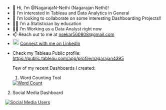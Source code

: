 - 👋 Hi, I’m @NagarajaN-Nethi (Nagarajan Nethi)!
- 👀 I’m interested in Tableau and Data Analytics in General
- 💞️ I’m looking to collaborate on some interesting Dashboarding Projects!!
- 👨‍🎓 I’m a Statistician by education 
- 👨‍🏭 I’m Working as a Data Analyst right now
- 📫 Reach out to me at nsekar560808@gmail.com
- <img src="https://user-images.githubusercontent.com/10369716/123642142-96890200-d840-11eb-88bb-65b524f06b81.png" alt="drawing" width="20"/> [Connect with me on LinkedIn](https://www.linkedin.com/in/nagarajan-nethi/)

<!--- NagarajaN-Nethi/NagarajaN-Nethi is a ✨ special ✨ repository because its `README.md` (this file) appears on your GitHub profile. You can click the Preview link to take a look at your changes. --->
- Check my Tableau Public profile: https://public.tableau.com/app/profile/nagarajan4395

  Few of my recent Dashboards I created:
  1. Word Counting Tool
  
  <html>
  
  <div class='tableauPlaceholder' id='viz1657618296638' style='position: relative'><noscript><a href='#'><img alt='Word Count ' src='https:&#47;&#47;public.tableau.com&#47;static&#47;images&#47;Pl&#47;Placeholder_16575518030380&#47;WordCount&#47;1_rss.png' style='border: none' /></a></noscript><object class='tableauViz'  style='display:none;'><param name='host_url' value='https%3A%2F%2Fpublic.tableau.com%2F' /> <param name='embed_code_version' value='3' /> <param name='site_root' value='' /><param name='name' value='Placeholder_16575518030380&#47;WordCount' /><param name='tabs' value='no' /><param name='toolbar' value='yes' /><param name='static_image' value='https:&#47;&#47;public.tableau.com&#47;static&#47;images&#47;Pl&#47;Placeholder_16575518030380&#47;WordCount&#47;1.png' /> <param name='animate_transition' value='yes' /><param name='display_static_image' value='yes' /><param name='display_spinner' value='yes' /><param name='display_overlay' value='yes' /><param name='display_count' value='yes' /><param name='language' value='en-US' /></object></div>                <script type='text/javascript'>                    var divElement = document.getElementById('viz1657618296638');                    var vizElement = divElement.getElementsByTagName('object')[0];                    if ( divElement.offsetWidth > 800 ) { vizElement.style.width='1000px';vizElement.style.height='827px';} else if ( divElement.offsetWidth > 500 ) { vizElement.style.width='1000px';vizElement.style.height='827px';} else { vizElement.style.width='100%';vizElement.style.height=(divElement.offsetWidth*1.77)+'px';}                     var scriptElement = document.createElement('script');                    scriptElement.src = 'https://public.tableau.com/javascripts/api/viz_v1.js';                    vizElement.parentNode.insertBefore(scriptElement, vizElement);                </script>  

</html>
  
  2. Social Media Dashboard
 
  <html>
  
  <div class='tableauPlaceholder' id='viz1657618337040' style='position: relative'><noscript><a href='#'><img alt='Social Media Users  ' src='https:&#47;&#47;public.tableau.com&#47;static&#47;images&#47;So&#47;SocialMediaDashboard_16557467862570&#47;SocialMediaUsers&#47;1_rss.png' style='border: none' /></a></noscript><object class='tableauViz'  style='display:none;'><param name='host_url' value='https%3A%2F%2Fpublic.tableau.com%2F' /> <param name='embed_code_version' value='3' /> <param name='site_root' value='' /><param name='name' value='SocialMediaDashboard_16557467862570&#47;SocialMediaUsers' /><param name='tabs' value='no' /><param name='toolbar' value='yes' /><param name='static_image' value='https:&#47;&#47;public.tableau.com&#47;static&#47;images&#47;So&#47;SocialMediaDashboard_16557467862570&#47;SocialMediaUsers&#47;1.png' /> <param name='animate_transition' value='yes' /><param name='display_static_image' value='yes' /><param name='display_spinner' value='yes' /><param name='display_overlay' value='yes' /><param name='display_count' value='yes' /><param name='language' value='en-US' /></object></div>                <script type='text/javascript'>                    var divElement = document.getElementById('viz1657618337040');                    var vizElement = divElement.getElementsByTagName('object')[0];                    if ( divElement.offsetWidth > 800 ) { vizElement.style.width='1366px';vizElement.style.height='795px';} else if ( divElement.offsetWidth > 500 ) { vizElement.style.width='1366px';vizElement.style.height='795px';} else { vizElement.style.width='100%';vizElement.style.height='1177px';}                     var scriptElement = document.createElement('script');                    scriptElement.src = 'https://public.tableau.com/javascripts/api/viz_v1.js';                    vizElement.parentNode.insertBefore(scriptElement, vizElement);                </script>
  
  </html>
